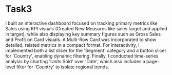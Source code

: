 # Task3

I built an interactive dashboard focused on tracking primary metrics like Sales using KPI visuals (Created New Measures like sales target and applied in target), while also displaying key summary figures such as Gross Sales and Profit on Card visuals. A Multi-Row Card was incorporated to show detailed, related metrics in a compact format. For interactivity, I implemented both a list slicer for the 'Segment' category and a button slicer for 'Country', enabling dynamic filtering. Finally, I conducted time-series analysis by charting 'Units Sold' over 'Date', which also includes a page-level filter for 'Country' to isolate regional trends.
